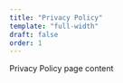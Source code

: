 ```yaml
---
title: "Privacy Policy"
template: "full-width"
draft: false
order: 1
---
```


Privacy Policy page content
